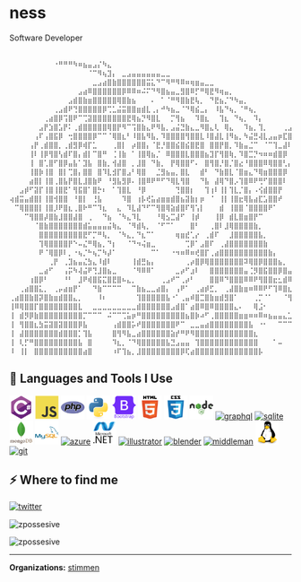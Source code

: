 <h1>ness</h1>
<p>Software Developer</p>

```

⠀⠀⠀⠀⠀⠀⠀⠀⠀⠐⠛⠛⠛⠳⠶⣦⣤⣠⡌⠳⣄⠀⠀⠀⠀⠀⠀⠀⠀⠀⠀⠀⠀⠀⠀⠀⠀⠀⠀⠀⠀⠀⠀⠀⠀⠀⠀⠀⠀⠀⠀⠀⠀⠀⠀⠀⠀⠀⠀⠀⠀
⠀⠀⠀⠀⠀⠀⠀⠀⠀⠀⠀⠀⠀⠀⠀⠀⠈⠉⠻⢦⣹⡄⠀⣀⣠⣤⣤⣤⣤⣤⣤⣀⣀⠀⠀⠀⠀⠀⠀⠀⠀⠀⠀⠀⠀⠀⠀⠀⠀⠀⠀⠀⠀⠀⠀⠀⠀⠀⠀⠀⠀
⠀⠀⠀⠀⠀⠀⠀⠀⠀⠀⠀⠀⠀⠀⠀⠀⠀⣀⣠⣴⣿⣷⣿⣿⣿⣿⣿⣿⣭⣅⠙⠉⠻⠛⠻⠿⠶⢶⣶⣤⣀⣀⠀⠀⠀⠀⠀⠀⠀⠀⠀⠀⠀⠀⠀⠀⠀⠀⠀⠀⠀
⠀⠀⠀⠀⠀⠀⠀⠀⠀⠀⠀⠀⠀⠀⣠⣴⠿⣿⣿⣿⣿⣿⣿⡿⠿⠿⠶⠬⠍⠙⠻⣿⣦⣤⣀⣻⣿⠿⡋⠛⢿⣟⠻⢶⣤⡀⠀⠀⠀⠀⠀⠀⠀⠀⠀⠀⠀⠀⠀⠀⠀
⠀⠀⠀⠀⠀⠀⠀⠀⠀⠀⠀⠀⣠⣾⣿⣷⣶⣿⣿⣿⣿⣿⢿⣿⣷⣦⠀⠀⠀⠄⠀⠁⠈⠛⠻⣿⣷⣟⢧⡀⠀⠙⣟⣦⡈⠙⠳⣤⡀⠀⠀⠀⠀⠀⠀⠀⠀⠀⠀⠀⠀
⠀⠀⠀⠀⠀⠀⠀⠀⠀⢀⣠⣾⠟⢙⣿⣿⣿⣿⣿⡿⢉⣁⣬⣭⣿⣿⣶⣾⣇⢀⡄⠚⠳⣦⣀⠈⠙⢿⣮⣀⡄⠀⠸⣧⠙⢦⡀⠈⠛⢦⡀⠀⠀⠀⠀⠀⠀⠀⠀⠀⠀
⠀⠀⠀⠀⠀⠀⠀⢀⣴⣿⡿⢩⣿⠟⠉⢉⣽⣿⣿⣿⣿⣿⣿⣿⣟⢿⣦⡙⠻⣿⣇⠀⠀⡉⢻⣦⠀⠀⠹⣿⣆⠀⠀⢹⣆⠀⠙⢦⡀⠀⠹⡄⠀⠀⠀⠀⠀⠀⠀⠀⠀
⠀⠀⠀⠀⠀⠀⣠⡟⣱⣿⣡⡟⠅⢀⣾⣿⣿⣿⣿⣿⢿⣿⡟⠻⠉⢩⣿⣷⣄⠟⠻⣧⡀⣠⣬⣙⣷⣄⣀⠻⣿⣄⢇⠀⢿⣄⠀⠀⠹⣦⡀⢹⡀⠀⠀⠀⢀⣠⠀⠀⠀
⠀⠀⠀⠀⠀⢠⠏⢠⣿⣯⡿⠀⢒⣿⣿⣿⣿⡿⠉⠉⠈⢿⣿⣆⠃⠸⣿⣧⠻⣧⡀⠹⣿⣿⣿⣿⢻⣿⣿⣇⠸⣿⣼⣇⢸⠻⣦⡀⠳⣬⣛⢼⣇⣠⣤⡶⣏⣿⠀⠀⠀
⠀⠀⠀⠀⢠⡟⢀⣾⣿⣿⡀⢀⣾⣻⡿⢾⡏⣁⠀⠀⠀⢀⣿⡇⠀⡴⣿⣿⡄⠈⣟⡘⣿⣿⣮⣿⣮⣿⣟⣿⠀⣿⣿⡟⣿⡀⠹⣷⣤⣈⠉⠀⠈⠉⢹⣀⣼⠇⠀⠀⠀
⠀⠀⠀⠀⢸⠇⢸⡿⢻⣿⢣⣾⠏⣿⡄⣾⡇⠉⣿⠛⠀⢈⢸⣷⠀⠁⢸⣿⢿⣦⡈⠀⠿⣿⣿⣿⣇⣿⣿⣿⣦⣹⡏⢻⣿⢷⡀⠹⣿⣉⡙⠲⠶⠶⣾⣿⡿⠀⠀⠀⠀
⠀⠀⠀⠀⢸⠀⣿⢁⣿⠋⣿⡿⣤⣧⠁⣹⣧⠀⣿⣷⡀⢺⣼⣿⠀⡀⣸⣿⠀⠙⣷⡀⠀⡟⢿⣿⣿⠋⠄⠀⣿⢻⣿⡘⣿⡈⣿⣔⠘⣿⣿⣿⠿⢿⣿⣿⢃⡄⠀⠀⠀
⠀⠀⠀⠀⢸⣿⡷⢸⣿⠀⣿⡇⢉⣿⡄⣿⣿⠀⣿⠹⣇⣺⡏⣿⣠⠃⢿⣿⠀⠀⣈⣻⣦⣤⡀⣿⣇⠀⠀⣾⠃⠀⠙⣷⣿⣇⠈⣿⣶⣄⠙⢿⣶⣿⣿⣿⡿⠀⠀⠀⠀
⠀⠀⠀⠀⣴⣿⡇⢸⣿⢀⣿⣧⡟⣿⣇⣸⣿⣷⠟⠀⠘⣻⣧⣻⡿⠄⢸⣿⠿⠟⠛⠋⠙⢿⣇⢻⣿⠀⠀⠙⣧⠀⣼⢿⠙⣿⡠⢹⣿⠿⠟⢛⠋⣿⣿⣿⠇⠀⠀⠀⠀
⠀⠀⣠⡾⠋⣽⡏⢸⣿⢸⣿⣟⠁⢻⣯⣿⠁⣿⡓⠆⠀⠁⢹⣿⣇⠀⠘⡿⠀⠀⠀⠀⠀⠀⢙⣿⣿⡆⠀⠀⢹⢰⠇⢸⡇⢹⣇⡈⣿⡄⠠⢪⣾⣿⣿⡟⠀⠀⠀⠀⠀
⢴⣾⣭⣤⣾⣿⡇⢸⣿⢺⣿⣿⠀⠘⣿⡇⠀⢘⣧⠀⠀⠀⠀⠹⣿⠀⢰⡧⢞⣥⣴⣶⣶⣾⣿⣦⣽⣷⡆⡶⠀⠈⠀⢸⡇⢸⣿⣖⢿⣧⣴⣏⣡⣿⣿⠞⠀⠀⠀⠀⠀
⠀⠉⢿⣿⣿⣿⡇⢸⣿⡸⠟⣿⣆⢀⣿⠗⠛⠉⠹⣆⠀⠀⣄⠀⠹⣇⣼⠙⠋⠉⢻⣿⢿⣵⣾⣿⠏⢻⢡⡇⠀⠀⠀⣾⠀⢸⣿⣿⠈⣿⣿⣿⣿⠟⠁⠀⠀⠀⠀⠀⠀
⠀⠀⠀⠉⢻⣿⣿⡼⣿⣷⣸⣿⣿⣼⣿⠀⢀⠀⠀⠙⣦⠀⠈⠳⣄⠹⣇⠀⠀⠀⠘⢿⣢⣉⣼⠋⠀⢸⡾⠀⠀⠀⢸⡿⠀⣾⣇⣿⣶⣿⡟⠉⠀⠀⠀⠀⠀⠀⠀⠀⠀
⠀⠀⠀⠀⠀⠈⣿⣷⣿⣿⣿⣿⣿⣿⣿⣾⣥⣤⣤⣤⣬⢷⣄⠀⠈⠻⣾⢧⡀⠀⠈⠋⠉⠁⠀⠀⠀⣿⠃⠀⠀⢀⣿⠇⣸⢿⣿⣿⣿⣿⣷⡀⠀⠀⠀⠀⠀⠀⠀⠀⠀
⠀⠀⠀⠀⠀⠀⣿⣿⣿⣿⣿⣿⣿⣿⣿⣟⠋⡉⠛⢧⡀⠀⠈⠳⣄⡀⠙⣆⠉⠁⠀⠀⠀⠀⢶⣶⣞⢁⡔⠀⢀⣾⠏⠀⠀⣸⣿⣿⣿⣿⣿⣧⡀⠀⠀⠀⠀⠀⠀⠀⠀
⠀⠀⠀⠀⠀⠀⢹⢿⣿⣿⣿⣿⡟⠑⠤⣌⠛⢿⣦⡀⠙⡆⠀⠀⠈⠙⠲⢬⣶⣀⠀⠀⠀⠀⠀⠀⢉⡿⠁⣠⣿⠏⠀⢀⣼⣿⣿⣿⣿⣿⣿⣿⣷⠀⠀⠀⠀⠀⠀⠀⠀
⠀⠀⠀⠀⠀⠀⠟⠈⢿⣿⡿⠇⡀⠐⢦⡈⠓⢦⡉⠳⡼⠁⠀⠀⠀⠀⠀⠀⠀⠉⠁⠀⠀⠐⠲⠶⠿⠶⢞⣿⡏⢀⣴⣿⣿⣿⣿⣿⣿⣿⣿⣿⣿⣷⡄⠀⠀⠀⠀⠀⠀
⠀⠀⠀⠀⠀⠀⠀⠀⢀⡟⠀⢀⣹⣦⣤⣌⣳⣄⠸⣾⠇⠀⠀⠀⠀⢸⣾⣛⣦⡄⠀⠀⠀⠀⠀⠀⢀⡴⣿⡿⢿⣿⣿⣿⣿⣿⣿⣿⠽⢿⣿⡿⣿⣿⣿⣦⡀⠀⠀⠀⠀
⠀⠀⠀⠀⠀⠀⣀⣴⠋⠀⠀⢠⡭⠳⢼⣬⠟⢙⣸⣿⣦⣀⠀⠀⠀⠈⠻⠿⠿⠁⠀⠀⠀⠀⣀⡴⠋⣰⠇⠀⠀⣿⣿⣿⣿⣿⣿⣿⣤⢈⡻⣿⣯⣿⣿⡿⣿⣤⡀⠀⠀
⠀⠀⠀⠀⢰⣿⡿⠃⠀⠀⠀⠘⠃⠀⣸⠟⢾⣿⣯⣍⣿⣟⣿⠦⣄⡀⠀⠀⠀⠀⠀⢀⣠⠞⠉⢀⡴⠃⠀⠀⠀⣿⣿⠿⠙⣿⣿⣿⠿⠿⠟⢻⣿⣿⣖⣂⣾⠿⣷⣦⡀
⠀⠀⢀⣴⣿⣿⣅⡀⠀⢀⡤⣴⣶⡟⠁⠀⠀⠙⣷⠉⠉⠉⠉⠀⠀⠉⣷⣦⣀⣀⣴⣿⡄⠀⢠⠟⠁⠀⢀⣴⡾⣋⡀⠀⢀⣼⣿⣷⣶⠶⠿⠿⠟⠋⢹⠿⣿⣆⠈⢿⣿
⢀⣴⣿⣿⣷⣿⡽⣿⣷⣶⣾⣿⣿⣄⡀⠀⠀⠀⠸⠆⠀⠀⠀⠀⠀⠀⢹⣿⣿⣿⣿⣿⣧⠐⠁⢀⣤⠾⣿⣉⣿⣷⣶⣾⣻⣿⠁⠀⠀⠀⢀⡉⠈⠁⠀⠀⠈⢻⣿⣇⡀
⢸⠿⢿⣿⣿⡏⣿⣿⣿⣿⣿⣿⣿⣿⣇⠀⠀⣀⣀⣀⣀⣀⣀⣀⣀⣀⣾⣿⣿⣿⣿⣿⣿⣠⣾⣿⠁⣴⣿⠿⣿⠿⣿⣿⣿⣿⣄⠄⠀⠀⢿⣨⠂⠀⠀⠀⠀⠀⢿⣯⣻
⢸⠀⣾⡻⡿⣷⣿⣿⣿⣿⣿⣿⣿⣿⣿⡉⠉⠉⠉⠀⠬⠉⠉⢉⣥⡶⠛⣿⣿⣿⣿⣿⣿⣿⣿⣿⣦⣿⡷⠴⠋⢀⣿⣿⣿⣿⣿⣶⣶⠶⠶⠿⠶⣦⣤⣤⣄⣁⣘⣿⣯
⢸⠀⢻⣿⣿⣆⣳⣭⣽⣿⣽⣿⣿⣿⡿⣧⠀⠀⠀⠀⠀⢠⣾⣿⣿⡥⠞⣿⣿⣿⣿⣿⣿⣿⠟⠉⠀⣀⣀⣤⣴⣿⣿⣿⣿⣿⣿⣿⣿⣧⠀⠐⠂⠀⠀⠉⠉⠉⠉⠙⠋
⢸⠀⣼⣿⣿⣿⣿⣿⣿⣿⣾⣿⣿⣿⡁⢹⣧⠀⠀⠀⠀⣿⢻⠻⣧⣀⣴⣿⣿⣿⣿⣿⣿⣵⡞⠛⠟⠻⣿⣿⣿⣿⣿⣿⣿⣿⣿⣿⣿⣿⣆⠀⠀⠀⠀⠀⠀⠀⠀⠀⠀
⢸⠀⢇⡋⠛⣿⣿⣿⣿⣿⣿⣿⣿⣿⣧⠀⣿⠀⠀⠀⠀⠹⣆⡀⠈⠙⢿⣿⣿⣿⣿⣿⣧⣙⣠⣤⣤⠀⢹⣿⣿⣿⣿⣿⣿⣿⣿⣿⣿⣿⣿⠀⠀⠀⠁⠤⠀⠀⠀⠀⠀
⠸⠀⢸⡇⠀⣿⣿⣿⣿⣿⣿⣿⣿⣿⣿⣴⣿⠀⠀⠀⠀⠰⠏⢹⣦⡀⣸⣿⣿⣿⣿⣿⣿⣿⣿⡿⢏⣴⣿⣿⣿⣿⣿⣿⣿⣿⣿⣿⣿⣿⣿⡧⠀⠀⠀⠀⠀⠀⠀⠀⠀
```

<h2>🚀 Languages and Tools I Use</h2>
<p>
<a target="_blank" href="https://raw.githubusercontent.com/devicons/devicon/master/icons/csharp/csharp-original.svg" style="display: inline-block;">
  <img src="https://raw.githubusercontent.com/devicons/devicon/master/icons/csharp/csharp-original.svg" alt="csharp" width="42" height="42" />
</a>
<a target="_blank" href="https://raw.githubusercontent.com/devicons/devicon/master/icons/javascript/javascript-original.svg" style="display: inline-block;">
  <img src="https://raw.githubusercontent.com/devicons/devicon/master/icons/javascript/javascript-original.svg" alt="javascript" width="42" height="42" />
</a>
<a target="_blank" href="https://raw.githubusercontent.com/devicons/devicon/master/icons/php/php-original.svg" style="display: inline-block;">
  <img src="https://raw.githubusercontent.com/devicons/devicon/master/icons/php/php-original.svg" alt="php" width="42" height="42" />
</a>
<a target="_blank" href="https://raw.githubusercontent.com/devicons/devicon/master/icons/python/python-original.svg" style="display: inline-block;">
  <img src="https://raw.githubusercontent.com/devicons/devicon/master/icons/python/python-original.svg" alt="python" width="42" height="42" />
</a>
<a target="_blank" href="https://raw.githubusercontent.com/devicons/devicon/master/icons/bootstrap/bootstrap-plain-wordmark.svg" style="display: inline-block;">
  <img src="https://raw.githubusercontent.com/devicons/devicon/master/icons/bootstrap/bootstrap-plain-wordmark.svg" alt="bootstrap" width="42" height="42" />
</a>
<a target="_blank" href="https://raw.githubusercontent.com/devicons/devicon/master/icons/html5/html5-original-wordmark.svg" style="display: inline-block;">
  <img src="https://raw.githubusercontent.com/devicons/devicon/master/icons/html5/html5-original-wordmark.svg" alt="html5" width="42" height="42" />
</a>
<a target="_blank" href="https://raw.githubusercontent.com/devicons/devicon/master/icons/css3/css3-original-wordmark.svg" style="display: inline-block;">
  <img src="https://raw.githubusercontent.com/devicons/devicon/master/icons/css3/css3-original-wordmark.svg" alt="css3" width="42" height="42" />
</a>
<a target="_blank" href="https://raw.githubusercontent.com/devicons/devicon/master/icons/nodejs/nodejs-original-wordmark.svg" style="display: inline-block;">
  <img src="https://raw.githubusercontent.com/devicons/devicon/master/icons/nodejs/nodejs-original-wordmark.svg" alt="nodejs" width="42" height="42" />
</a>
<a target="_blank" href="https://www.vectorlogo.zone/logos/graphql/graphql-icon.svg" style="display: inline-block;">
  <img src="https://www.vectorlogo.zone/logos/graphql/graphql-icon.svg" alt="graphql" width="42" height="42" />
</a>
<a target="_blank" href="https://www.vectorlogo.zone/logos/sqlite/sqlite-icon.svg" style="display: inline-block;">
  <img src="https://www.vectorlogo.zone/logos/sqlite/sqlite-icon.svg" alt="sqlite" width="42" height="42" />
</a>
<a target="_blank" href="https://raw.githubusercontent.com/devicons/devicon/master/icons/mongodb/mongodb-original-wordmark.svg" style="display: inline-block;">
  <img src="https://raw.githubusercontent.com/devicons/devicon/master/icons/mongodb/mongodb-original-wordmark.svg" alt="mongodb" width="42" height="42" />
</a>
<a target="_blank" href="https://raw.githubusercontent.com/devicons/devicon/master/icons/mysql/mysql-original-wordmark.svg" style="display: inline-block;">
  <img src="https://raw.githubusercontent.com/devicons/devicon/master/icons/mysql/mysql-original-wordmark.svg" alt="mysql" width="42" height="42" />
</a>
<a target="_blank" href="https://www.vectorlogo.zone/logos/microsoft_azure/microsoft_azure-icon.svg" style="display: inline-block;">
  <img src="https://www.vectorlogo.zone/logos/microsoft_azure/microsoft_azure-icon.svg" alt="azure" width="42" height="42" />
</a>
<a target="_blank" href="https://raw.githubusercontent.com/devicons/devicon/master/icons/dot-net/dot-net-original-wordmark.svg" style="display: inline-block;">
  <img src="https://raw.githubusercontent.com/devicons/devicon/master/icons/dot-net/dot-net-original-wordmark.svg" alt="dotnet" width="42" height="42" />
</a>
<a target="_blank" href="https://www.vectorlogo.zone/logos/adobe_illustrator/adobe_illustrator-icon.svg" style="display: inline-block;">
  <img src="https://www.vectorlogo.zone/logos/adobe_illustrator/adobe_illustrator-icon.svg" alt="illustrator" width="42" height="42" />
</a>
<a target="_blank" href="https://download.blender.org/branding/community/blender_community_badge_white.svg" style="display: inline-block;">
  <img src="https://download.blender.org/branding/community/blender_community_badge_white.svg" alt="blender" width="42" height="42" />
</a>
<a target="_blank" href="https://raw.githubusercontent.com/leungwensen/svg-icon/b84b3f3a3da329b7c1d02346865f8e98beb05413/dist/svg/logos/middleman.svg" style="display: inline-block;">
  <img src="https://raw.githubusercontent.com/leungwensen/svg-icon/b84b3f3a3da329b7c1d02346865f8e98beb05413/dist/svg/logos/middleman.svg" alt="middleman" width="42" height="42" />
</a>
<a target="_blank" href="https://raw.githubusercontent.com/devicons/devicon/master/icons/linux/linux-original.svg" style="display: inline-block;">
  <img src="https://raw.githubusercontent.com/devicons/devicon/master/icons/linux/linux-original.svg" alt="linux" width="42" height="42" />
</a>
<a target="_blank" href="https://www.vectorlogo.zone/logos/git-scm/git-scm-icon.svg" style="display: inline-block;">
  <img src="https://www.vectorlogo.zone/logos/git-scm/git-scm-icon.svg" alt="git" width="42" height="42" />
</a>
</p>
<h2>⚡️ Where to find me</h2>
<p>
<a target="_blank" href="https://twitter.com/rissimherzen" style="display: inline-block;">
  <img src="https://img.shields.io/badge/Twitter-%230f1419?style=for-the-badge&logo=x&logoColor=white&color=%231F2937" alt="twitter" />
</a>
</p>
<p>
  <img align="center" src="https://github-readme-stats.vercel.app/api?username=zpossesive&show_icons=true&locale=en&theme=dark" alt="zpossesive" />
</p>
<p>
  <img src="https://github-readme-stats.vercel.app/api/top-langs?username=zpossesive&show_icons=true&locale=en&layout=compact&theme=dark" alt="zpossesive" />
</p>
<hr />
<p>
  <strong>Organizations:</strong>
  <a href="https://github.com/stimmen" target="_blank">stimmen</a> 
</p>
